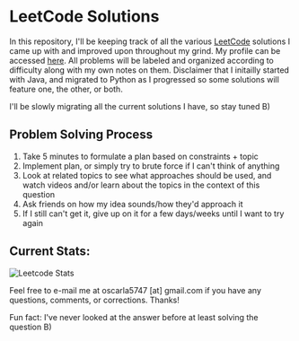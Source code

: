 # LeetCode Solutions
In this repository, I'll be keeping track of all the various [LeetCode](https://leetcode.com/) solutions I came up with and improved upon throughout my grind. My profile can be accessed [here](https://leetcode.com/oscarla5747/). All problems will be labeled and organized according to difficulty along with my own notes on them. Disclaimer that I initailly started with Java, and migrated to Python as I progressed so some solutions will feature one, the other, or both.

I'll be slowly migrating all the current solutions I have, so stay tuned B)

## Problem Solving Process
1. Take 5 minutes to formulate a plan based on constraints + topic
2. Implement plan, or simply try to brute force if I can't think of anything
3. Look at related topics to see what approaches should be used, and watch videos and/or learn about the topics in the context of this question
4. Ask friends on how my idea sounds/how they'd approach it
5. If I still can't get it, give up on it for a few days/weeks until I want to try again

## Current Stats:

![Leetcode Stats](https://leetcode.card.workers.dev/?username=oscarla5747)



Feel free to e-mail me at oscarla5747 [at] gmail.com if you have any questions, comments, or corrections. Thanks!

Fun fact: I've never looked at the answer before at least solving the question B)